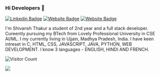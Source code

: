 ### Hi Developers 👋

[![Linkedin Badge](https://img.shields.io/badge/-Shivansh-blue?style=flat-square&logo=Linkedin&logoColor=white&link=https://www.linkedin.com/in/shivansh-thakur-563aa7223/)](https://www.linkedin.com/in/shivansh-thakur-563aa7223/)
[![Website Badge](https://img.shields.io/badge/WebSite-Shivansh-green)](https://www.shivansh)
[![Website Badge](https://img.shields.io/badge/StackOverflow-Shivansh-yellow)](https://stackoverflow.com/users/18196864/shivansh)

I'm
Shivansh Thakur
a student of 2nd year and a full stack developer.
Cureently pursuing my BTech from Lovely Professional University in CSE AI/ML.
I my currently living in Ujjain, Madhya Pradesh, India.
I have keen intreset in C, HTML, CSS, JAVASCRIPT, JAVA, PYTHON, WEB DEVELOPMENT.
I know 3 languages - ENGLISH, HINDI AND FRENCH.



![Visitor Count](https://profile-counter.glitch.me/Shivansh83/count.svg)







![](https://activity-graph.herokuapp.com/graph?username=Shivansh83&theme=react-dark&area=true)
<!--
**Shivansh83/Shivansh83** is a ✨ _special_ ✨ repository because its `README.md` (this file) appears on your GitHub profile.





-->
